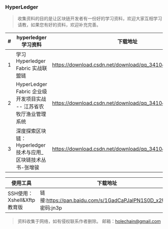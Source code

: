 ### HyperLedger

> 收集资料的目的是让区块链开发者有一份好的学习资料，欢迎大家互相学习请教，如果您有好的资料，欢迎补充完善。

\# | hyperledger学习资料|下载地址
----|----|----
1 | 学习Hyperledger Fabric 实战联盟链 | https://download.csdn.net/download/qq_34104725/10913315
2 | HyperLedger Fabric 企业级开发项目实战 -- 江苏省农牧厅渔业管理系统 | https://download.csdn.net/download/qq_34104725/10918172
3 | 深度探索区块链：Hyperledger技术与应用_区块链技术丛书-张增骏 | https://download.csdn.net/download/qq_34104725/10918189

使用工具 | 下载地址
----|----
SSH使用：Xshell&Xftp教育版 | 链接:https://pan.baidu.com/s/1GadCaPJaIPN1S0D_x2UYiQ 密码:jn3p

> 资料收集于网络，如有侵权联系作者删除。 邮箱：holechain@gmail.com

